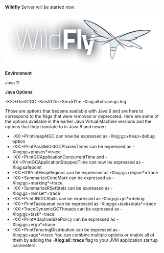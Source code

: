 **Wildfly** Server will be started now.

![WildFly Logo](./assets/wildfly.png)

**Environment**

Java 11

**Java Options**

-XX:+UseG1GC -Xms512m -Xmx512m -Xlog:all=trace:gc.log

Those are options that became available with Java 9 and are here to correspond to the flags that were removed or deprecated. Here are some of the options available in the earlier Java Virtual Machine versions and the options that they translate to in Java 9 and newer:

* -XX:+PrintHeapAtGC can now be expressed as -Xlog:gc+heap=debug option
* -XX:+PrintParallelOldGCPhasesTimes can be expressed as -Xlog:gc+phases*=trace
* -XX:+PrintGCApplicationConcurrentTime and -XX:+PrintGCApplicationStoppedTime can now be expressed as -Xlog:safepoint
* -XX:+G1PrintHeapRegions can be expressed as -Xlog:gc+region*=trace
* -XX:+SummarizeConcMark can be expressed as -Xlog:gc+marking*=trace
* -XX:+SummarizeRSetStats can be expressed as -Xlog:gc+remset*=trace
* -XX:+PrintJNIGCStalls can be expressed as -Xlog:gc+jni*=debug
* -XX:+PrintTaskqueue can be expressed as -Xlog:gc+task+stats*=trace
* -XX:+TraceDynamicGCThreads can be expressed as -Xlog:gc+task*=trace
* -XX:+PrintAdaptiveSizePolicy can be expressed as -Xlog:gc+ergo*=trace
* -XX:+PrintTenuringDistribution can be expressed as -Xlog:gc+age*=trace
You can combine multiple options or enable all of them by adding the 
**-Xlog:all=trace** flag to your JVM application startup parameters. 
